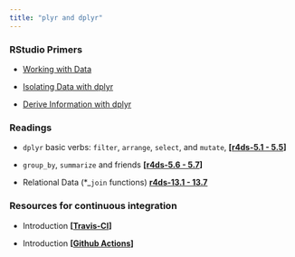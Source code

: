 ```yaml
---
title: "plyr and dplyr"
---
```


### RStudio Primers

- [Working with Data](https://rstudio.cloud/learn/primers/2.1)

- [Isolating Data with dplyr](https://rstudio.cloud/learn/primers/2.2)

- [Derive Information with dplyr](https://rstudio.cloud/learn/primers/2.3)


### Readings

-  `dplyr` basic verbs: `filter`, `arrange`, `select`, and `mutate`, **[[r4ds-5.1 - 5.5](http://r4ds.had.co.nz/transform.html)]**

- `group_by`, `summarize` and friends **[[r4ds-5.6 - 5.7](http://r4ds.had.co.nz/transform.html)]**

- Relational Data (*_`join` functions) **[r4ds-13.1 - 13.7](http://r4ds.had.co.nz/relational-data.html)**



### Resources for continuous integration 

- Introduction **[[Travis-CI](https://docs.travis-ci.com/user/for-beginners/)]**

- Introduction **[[Github Actions](https://docs.github.com/en/enterprise-server@2.22/actions/learn-github-actions/introduction-to-github-actions)]**

